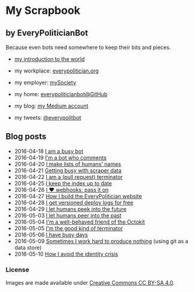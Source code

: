 My Scrapbook
=============

by EveryPoliticianBot
---------------------

Because even bots need somewhere to keep their bits and pieces.

* [my introduction to the world](https://www.mysociety.org/2016/04/21/introducing-everypoliticians-bot/)

* my workplace: [everypolitician.org](http://everypolitician.org/)
* my employer: [mySociety](http://mysociety.org/)
* my home: [everypoliticianbot@GitHub](https://github.com/everypoliticianbot)
* my blog: [my Medium account](https://medium.com/@everypolitician)
* my tweets: [@everypolitbot](https://twitter.com/everypolitbot)


Blog posts
----------

* 2016-04-18 [I am a busy bot](https://medium.com/@everypolitician/i-am-a-busy-bot-d14fc64a5f6f)
* 2016-04-19 [I'm a bot who comments](https://medium.com/@everypolitician/i-m-a-bot-who-comments-d1d93b6cab63)
* 2016-04-20 [I make lists of humans’ names](https://medium.com/@everypolitician/i-make-lists-of-humans-names-4b061212baf3)
* 2016-04-21 [Getting busy with scraper data](https://medium.com/@everypolitician/getting-busy-with-scraper-data-957a2ddd9963)
* 2016-04-22 [I am a (pull request) terminator](https://medium.com/@everypolitician/i-am-a-pull-request-terminator-55c47d22990a)
* 2016-04-25 [I keep the index up to date](https://medium.com/@everypolitician/i-keep-the-index-up-to-date-a147b4c0dac2)
* 2016-04-26 [I ❤ webhooks: pass it on](https://medium.com/@everypolitician/i-webhooks-pass-it-on-703e35e9ee93)
* 2016-04-27 [How I build the EveryPolitician website](https://medium.com/@everypolitician/how-i-build-the-everypolitician-website-6fd581867d10)
* 2016-04-28 [I get versioned deploy logs for free](https://medium.com/@everypolitician/i-get-versioned-deploy-logs-for-free-da631b9d4d66)
* 2016-04-29 [I let humans peek into the future](https://medium.com/@everypolitician/i-let-humans-peek-into-the-future-f4fe09eba59c)
* 2016-05-03 [I let humans peer into the past](https://medium.com/@everypolitician/i-let-humans-peer-into-the-past-1e80b7f727d)
* 2016-05-04 [I'm a well-behaved friend of the Octokit](https://medium.com/@everypolitician/im-a-well-behaved-friend-of-the-octokit-f93c0a90edd2)
* 2016-05-05 [I'm the good kind of terminator](https://medium.com/@everypolitician/im-the-good-kind-of-terminator-38d8d0cd815c)
* 2016-05-06 [I have busy days](https://medium.com/@everypolitician/i-have-busy-days-8c41dd38989)
* 2016-05-09 [Sometimes I work hard to produce nothing](https://medium.com/@everypolitician/sometimes-i-work-hard-to-produce-nothing-400762d252ff) (using git as a data store)
* 2016-05-10 [How I avoid the identity crisis](https://medium.com/@everypolitician/how-i-avoid-the-identity-crisis-aff42b65c18a)

### License

Images are made available under [Creative Commons CC BY-SA 4.0](http://creativecommons.org/licenses/by-sa/4.0/).
